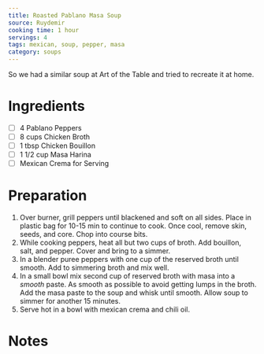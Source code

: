 ```yaml
---
title: Roasted Pablano Masa Soup
source: Ruydemir
cooking time: 1 hour
servings: 4
tags: mexican, soup, pepper, masa
category: soups
---
```


So we had a similar soup at Art of the Table and tried to recreate it at home.

Ingredients
===========

* [ ] 4 Pablano Peppers
* [ ] 8 cups Chicken Broth
* [ ] 1 tbsp Chicken Bouillon
* [ ] 1 1/2 cup Masa Harina
* [ ] Mexican Crema for Serving

Preparation
===========
1. Over burner, grill peppers until blackened and soft on all sides. Place in plastic bag for 10-15 min to continue to cook.
Once cool, remove skin, seeds, and core. Chop into course bits.
2. While cooking peppers, heat all but two cups of broth. Add bouillon, salt, and pepper. Cover and bring to a simmer.
3. In a blender puree peppers with one cup of the reserved broth until smooth. Add to simmering broth and mix well.
4. In a small bowl mix second cup of reserved broth with masa into a _smooth_ paste. As smooth as possible to avoid getting lumps in the broth. Add the masa paste to the soup and whisk until smooth. Allow soup to simmer for another 15 minutes.
5. Serve hot in a bowl with mexican crema and chili oil.

Notes
=====
